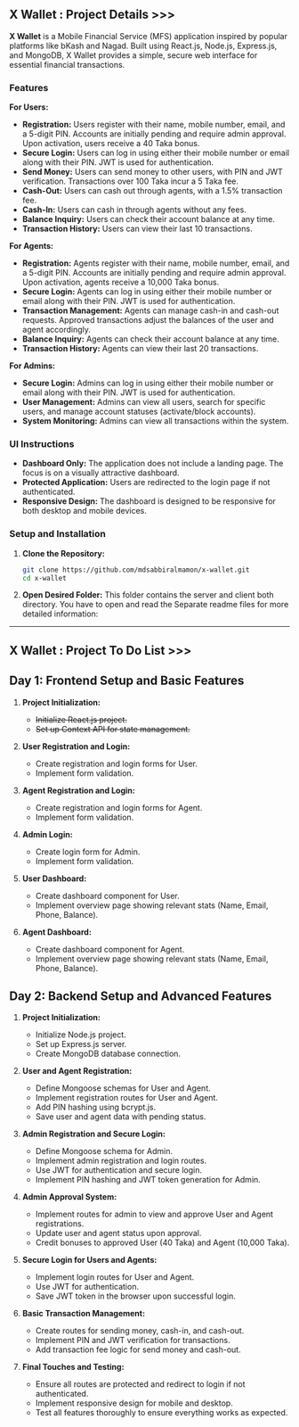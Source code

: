 ## X Wallet : Project Details >>>

**X Wallet** is a Mobile Financial Service (MFS) application inspired by popular platforms like bKash and Nagad. Built using React.js, Node.js, Express.js, and MongoDB, X Wallet provides a simple, secure web interface for essential financial transactions.

### Features

**For Users:**
- **Registration:** Users register with their name, mobile number, email, and a 5-digit PIN. Accounts are initially pending and require admin approval. Upon activation, users receive a 40 Taka bonus.
- **Secure Login:** Users can log in using either their mobile number or email along with their PIN. JWT is used for authentication.
- **Send Money:** Users can send money to other users, with PIN and JWT verification. Transactions over 100 Taka incur a 5 Taka fee.
- **Cash-Out:** Users can cash out through agents, with a 1.5% transaction fee.
- **Cash-In:** Users can cash in through agents without any fees.
- **Balance Inquiry:** Users can check their account balance at any time.
- **Transaction History:** Users can view their last 10 transactions.

**For Agents:**
- **Registration:** Agents register with their name, mobile number, email, and a 5-digit PIN. Accounts are initially pending and require admin approval. Upon activation, agents receive a 10,000 Taka bonus.
- **Secure Login:** Agents can log in using either their mobile number or email along with their PIN. JWT is used for authentication.
- **Transaction Management:** Agents can manage cash-in and cash-out requests. Approved transactions adjust the balances of the user and agent accordingly.
- **Balance Inquiry:** Agents can check their account balance at any time.
- **Transaction History:** Agents can view their last 20 transactions.

**For Admins:**
- **Secure Login:** Admins can log in using either their mobile number or email along with their PIN. JWT is used for authentication.
- **User Management:** Admins can view all users, search for specific users, and manage account statuses (activate/block accounts).
- **System Monitoring:** Admins can view all transactions within the system.

### UI Instructions
- **Dashboard Only:** The application does not include a landing page. The focus is on a visually attractive dashboard.
- **Protected Application:** Users are redirected to the login page if not authenticated.
- **Responsive Design:** The dashboard is designed to be responsive for both desktop and mobile devices.

### Setup and Installation
1. **Clone the Repository:**
   ```sh
   git clone https://github.com/mdsabbiralmamon/x-wallet.git
   cd x-wallet
   ```
2. **Open Desired Folder:**
This folder contains the server and client both directory. You have to open and read the Separate readme files for more detailed information:
---

## X Wallet : Project To Do List >>>

## Day 1: Frontend Setup and Basic Features


1. **Project Initialization:**
   - <strike>Initialize React.js project.</strike>
   - <strike>Set up Context API for state management.</strike>

2. **User Registration and Login:**
   - Create registration and login forms for User.
   - Implement form validation.


3. **Agent Registration and Login:**
   - Create registration and login forms for Agent.
   - Implement form validation.

4. **Admin Login:**
   - Create login form for Admin.
   - Implement form validation.


5. **User Dashboard:**
   - Create dashboard component for User.
   - Implement overview page showing relevant stats (Name, Email, Phone, Balance).

6. **Agent Dashboard:**
   - Create dashboard component for Agent.
   - Implement overview page showing relevant stats (Name, Email, Phone, Balance).

## Day 2: Backend Setup and Advanced Features


1. **Project Initialization:**
   - Initialize Node.js project.
   - Set up Express.js server.
   - Create MongoDB database connection.

2. **User and Agent Registration:**
   - Define Mongoose schemas for User and Agent.
   - Implement registration routes for User and Agent.
   - Add PIN hashing using bcrypt.js.
   - Save user and agent data with pending status.


3. **Admin Registration and Secure Login:**
   - Define Mongoose schema for Admin.
   - Implement admin registration and login routes.
   - Use JWT for authentication and secure login.
   - Implement PIN hashing and JWT token generation for Admin.

4. **Admin Approval System:**
   - Implement routes for admin to view and approve User and Agent registrations.
   - Update user and agent status upon approval.
   - Credit bonuses to approved User (40 Taka) and Agent (10,000 Taka).


5. **Secure Login for Users and Agents:**
   - Implement login routes for User and Agent.
   - Use JWT for authentication.
   - Save JWT token in the browser upon successful login.

6. **Basic Transaction Management:**
   - Create routes for sending money, cash-in, and cash-out.
   - Implement PIN and JWT verification for transactions.
   - Add transaction fee logic for send money and cash-out.

7. **Final Touches and Testing:**
   - Ensure all routes are protected and redirect to login if not authenticated.
   - Implement responsive design for mobile and desktop.
   - Test all features thoroughly to ensure everything works as expected.
